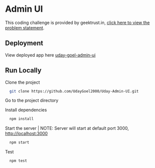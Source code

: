# Admin UI

This coding challenge is provided by geektrust.in, [click here to view the problem statement](https://www.geektrust.com/coding/detailed/admin-ui).

## Deployment

View deployed app here [uday-goel-admin-ui](https://uday-goel-admin-ui.netlify.app)

## Run Locally

Clone the project

```bash
  git clone https://github.com/UdayGoel2000/Uday-Admin-UI.git
```

Go to the project directory

Install dependencies

```bash
  npm install
```

Start the server | NOTE: Server will start at default port 3000, [http://localhost:3000](http://localhost:3000)

```bash
  npm start
```

Test

```bash
  npm test
```
